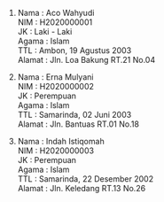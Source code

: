 1. Nama   : Aco Wahyudi <br/>
   NIM    : H2020000001 <br/>
   JK     : Laki - Laki <br/>
   Agama  : Islam <br/>
   TTL    : Ambon, 19 Agustus 2003 <br/>
   Alamat : Jln. Loa Bakung RT.21 No.04 <br/>
 
2. Nama   : Erna Mulyani <br/>
   NIM    : H2020000002 <br/>
   JK     : Perempuan <br/>
   Agama  : Islam <br/>
   TTL    : Samarinda, 02 Juni 2003 <br/>
   Alamat : Jln. Bantuas RT.01 No.18 <br/>
 
3. Nama   : Indah Istiqomah <br/>
   NIM    : H2020000003 <br/>
   JK     : Perempuan <br/>
   Agama  : Islam <br/>
   TTL    : Samarinda, 22 Desember 2002 <br/>
   Alamat : Jln. Keledang RT.13 No.26 <br/>

